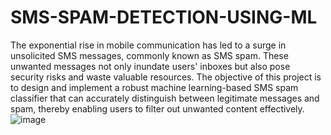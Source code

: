 # SMS-SPAM-DETECTION-USING-ML
The exponential rise in mobile communication has led to a surge in unsolicited SMS messages, commonly known as SMS spam. These unwanted messages not only inundate users' inboxes but also pose security risks and waste valuable resources. The objective of this project is to design and implement a robust machine learning-based SMS spam classifier that can accurately distinguish between legitimate messages and spam, thereby enabling users to filter out unwanted content effectively.
![image](https://github.com/arav02/SMS-SPAM-DETECTION-USING-ML/assets/83217942/848db2f5-2720-4119-925e-244ba73a8065)
